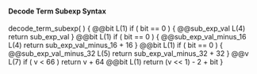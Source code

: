 #### Decode Term Subexp Syntax

<div class="syntax">
decode_term_subexp( ) {
    @@bit                                                               L(1)
    if ( bit == 0 ) {
        @@sub_exp_val                                                   L(4)
        return sub_exp_val
    }
    @@bit                                                               L(1)
    if ( bit == 0 ) {
        @@sub_exp_val_minus_16                                          L(4)
        return sub_exp_val_minus_16 + 16
    }
    @@bit                                                               L(1)
    if ( bit == 0 ) {
        @@sub_exp_val_minus_32                                          L(5)
        return sub_exp_val_minus_32 + 32
    }
    @@v                                                                 L(7)
    if ( v < 66 )
        return v + 64
    @@bit                                                               L(1)
    return (v << 1) - 2 + bit
}
</div>
